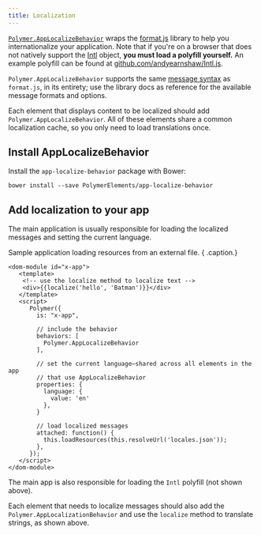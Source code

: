 ```yaml
---
title: Localization
---
```


<!-- toc -->

[`Polymer.AppLocalizeBehavior`](https://elements.polymer-project.org/elements/app-localize-behavior)
wraps the [format.js](http://formatjs.io/) library to help you internationalize your application.
Note that if you're on a browser that does not natively support the
[Intl](https://developer.mozilla.org/en-US/docs/Web/JavaScript/Reference/Global_Objects/Intl) object,
**you must load a polyfill yourself.** An example polyfill can be found at
[github.com/andyearnshaw/Intl.js](https://github.com/andyearnshaw/Intl.js/).

`Polymer.AppLocalizeBehavior` supports the same
[message syntax](http://formatjs.io/guides/message-syntax/) as `format.js`, in its entirety; use the
library docs as reference for the available message formats and options.

Each element that displays content to be localized should add `Polymer.AppLocalizeBehavior`.
All of these elements share a common localization cache, so you only need to load translations once.

## Install AppLocalizeBehavior

Install the `app-localize-behavior` package with Bower:

    bower install --save PolymerElements/app-localize-behavior


## Add localization to your app

The main application is usually responsible for loading the localized messages and setting the
current language.

Sample application loading resources from an external file. { .caption.}

```
<dom-module id="x-app">
   <template>
    <!-- use the localize method to localize text -->
    <div>{{localize('hello', 'Batman')}}</div>
   </template>
   <script>
      Polymer({
        is: "x-app",

        // include the behavior
        behaviors: [
          Polymer.AppLocalizeBehavior
        ],

        // set the current language—shared across all elements in the app
        // that use AppLocalizeBehavior
        properties: {
          language: {
            value: 'en'
          },
        }

        // load localized messages
        attached: function() {
          this.loadResources(this.resolveUrl('locales.json'));
        },
      });
   </script>
</dom-module>
```

The main app is also responsible for loading the `Intl` polyfill
(not shown above).

Each element that needs to localize messages should also add the `Polymer.AppLocalizationBehavior`
and use the `localize` method to translate strings, as shown above.




